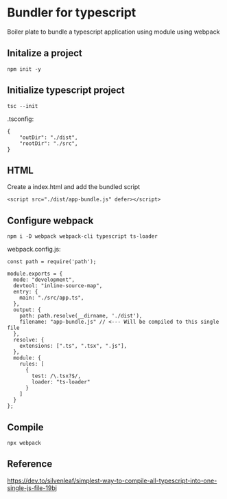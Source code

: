 # Bundler for typescript
Boiler plate to bundle a typescript application using module using webpack


## Initalize a project
```
npm init -y
```

## Initialize typescript project
```
tsc --init
```
.tsconfig:
```
{
    "outDir": "./dist",
    "rootDir": "./src", 
}
```

## HTML
Create a index.html and add the bundled script
```
<script src="./dist/app-bundle.js" defer></script>
```

## Configure webpack
```
npm i -D webpack webpack-cli typescript ts-loader
```

webpack.config.js:
```
const path = require('path');

module.exports = {
  mode: "development",
  devtool: "inline-source-map",
  entry: {
    main: "./src/app.ts",
  },
  output: {
    path: path.resolve(__dirname, './dist'),
    filename: "app-bundle.js" // <--- Will be compiled to this single file
  },
  resolve: {
    extensions: [".ts", ".tsx", ".js"],
  },
  module: {
    rules: [
      { 
        test: /\.tsx?$/,
        loader: "ts-loader"
      }
    ]
  }
};
```

## Compile
```
npx webpack
```

## Reference
https://dev.to/silvenleaf/simplest-way-to-compile-all-typescript-into-one-single-js-file-19bj